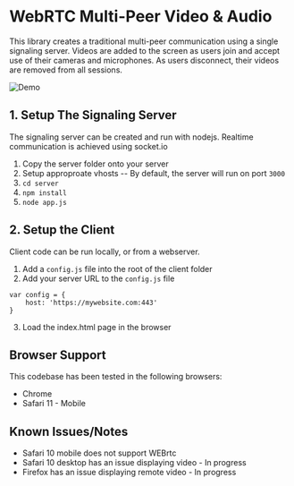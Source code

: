 # WebRTC Multi-Peer Video & Audio

This library creates a traditional multi-peer communication using a single signaling server.  Videos are added to the screen as users join and accept use of their cameras and microphones.  As users disconnect, their videos are removed from all sessions.

![Demo](readme-attachments/demo.gif)

## 1. Setup The Signaling Server
The signaling server can be created and run with nodejs.  Realtime communication is achieved using socket.io
1. Copy the server folder onto your server
2. Setup approproate vhosts -- By default, the server will run on port `3000`
3. `cd server`
4. `npm install`
5. `node app.js`

## 2. Setup the Client
Client code can be run locally, or from a webserver.
1. Add a `config.js` file into the root of the client folder
2. Add your server URL to the `config.js` file
```
var config = {
	host: 'https://mywebsite.com:443'
}
```
3. Load the index.html page in the browser


## Browser Support
This codebase has been tested in the following browsers:
- Chrome
- Safari 11 - Mobile

## Known Issues/Notes
- Safari 10 mobile does not support WEBrtc
- Safari 10 desktop has an issue displaying video - In progress
- Firefox has an issue displaying remote video - In progress
